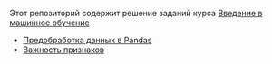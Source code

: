 Этот репозиторий содержит решение заданий курса [Введение в машинное обучение](https://www.coursera.org/learn/vvedenie-mashinnoe-obuchenie)

* [Предобработка данных в Pandas](assigment1.py)
* [Важность признаков](assigment2.py)